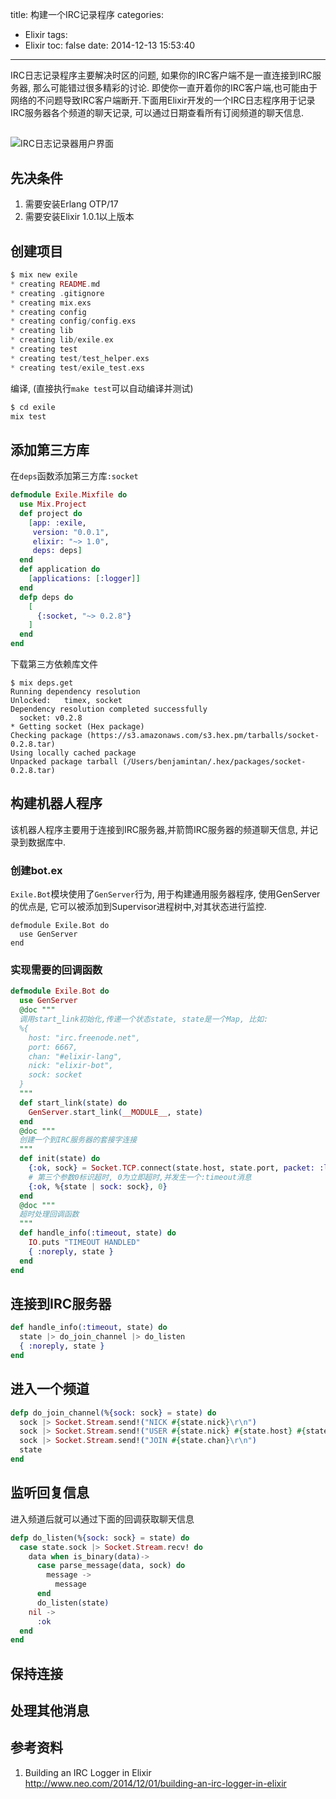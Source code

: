 title: 构建一个IRC记录程序
categories:
  - Elixir
tags:
  - Elixir
toc: false
date: 2014-12-13 15:53:40
---

IRC日志记录程序主要解决时区的问题, 如果你的IRC客户端不是一直连接到IRC服务器, 那么可能错过很多精彩的讨论. 即使你一直开着你的IRC客户端,也可能由于网络的不问题导致IRC客户端断开.下面用Elixir开发的一个IRC日志程序用于记录IRC服务器各个频道的聊天记录, 可以通过日期查看所有订阅频道的聊天信息.

##

![IRC日志记录器用户界面](/assets/images/c429860617d7d0f4f5794903355570421decac1f_687474703a2f2f692e696d6775722e636f6d2f454471574562682e706e67.png)

## 先决条件

1. 需要安装Erlang OTP/17
2. 需要安装Elixir 1.0.1以上版本

## 创建项目

```elixir
$ mix new exile
* creating README.md
* creating .gitignore
* creating mix.exs
* creating config
* creating config/config.exs
* creating lib
* creating lib/exile.ex
* creating test
* creating test/test_helper.exs
* creating test/exile_test.exs
```

编译, (直接执行`make test`可以自动编译并测试)

```elixir
$ cd exile
mix test
```

## 添加第三方库

在`deps`函数添加第三方库`:socket`

```elixir
defmodule Exile.Mixfile do
  use Mix.Project
  def project do
    [app: :exile,
     version: "0.0.1",
     elixir: "~> 1.0",
     deps: deps]
  end
  def application do
    [applications: [:logger]]
  end
  defp deps do
    [
      {:socket, "~> 0.2.8"}
    ]
  end
end
```

下载第三方依赖库文件

```shell
$ mix deps.get
Running dependency resolution
Unlocked:   timex, socket
Dependency resolution completed successfully
  socket: v0.2.8
* Getting socket (Hex package)
Checking package (https://s3.amazonaws.com/s3.hex.pm/tarballs/socket-0.2.8.tar)
Using locally cached package
Unpacked package tarball (/Users/benjamintan/.hex/packages/socket-0.2.8.tar)
```

## 构建机器人程序

该机器人程序主要用于连接到IRC服务器,并箭筒IRC服务器的频道聊天信息, 并记录到数据库中.

### 创建bot.ex

`Exile.Bot`模块使用了`GenServer`行为, 用于构建通用服务器程序, 使用GenServer的优点是, 它可以被添加到Supervisor进程树中,对其状态进行监控.

```
defmodule Exile.Bot do
  use GenServer
end
```

### 实现需要的回调函数

```elixir
defmodule Exile.Bot do
  use GenServer
  @doc """
  调用start_link初始化,传递一个状态state, state是一个Map, 比如:
  %{
    host: "irc.freenode.net",
    port: 6667,
    chan: "#elixir-lang",
    nick: "elixir-bot",
    sock: socket
  }
  """
  def start_link(state) do
    GenServer.start_link(__MODULE__, state)
  end
  @doc """
  创建一个到IRC服务器的套接字连接
  """
  def init(state) do
    {:ok, sock} = Socket.TCP.connect(state.host, state.port, packet: :line)
    # 第三个参数0标识超时, 0为立即超时,并发生一个:timeout消息
    {:ok, %{state | sock: sock}, 0}
  end
  @doc """
  超时处理回调函数
  """
  def handle_info(:timeout, state) do
    IO.puts "TIMEOUT HANDLED"
    { :noreply, state }
  end
end
```

## 连接到IRC服务器

```elixir
def handle_info(:timeout, state) do
  state |> do_join_channel |> do_listen
  { :noreply, state }
end
```

## 进入一个频道

```elixir
defp do_join_channel(%{sock: sock} = state) do
  sock |> Socket.Stream.send!("NICK #{state.nick}\r\n")
  sock |> Socket.Stream.send!("USER #{state.nick} #{state.host} #{state.nick} #{state.nick}\r\n")
  sock |> Socket.Stream.send!("JOIN #{state.chan}\r\n")
  state
end
```

## 监听回复信息

进入频道后就可以通过下面的回调获取聊天信息

```elixir
defp do_listen(%{sock: sock} = state) do
  case state.sock |> Socket.Stream.recv! do
    data when is_binary(data)->
      case parse_message(data, sock) do
        message ->
          message
      end
      do_listen(state)
    nil ->
      :ok
  end
end
```

## 保持连接

## 处理其他消息



## 参考资料

1. Building an IRC Logger in Elixir
http://www.neo.com/2014/12/01/building-an-irc-logger-in-elixir